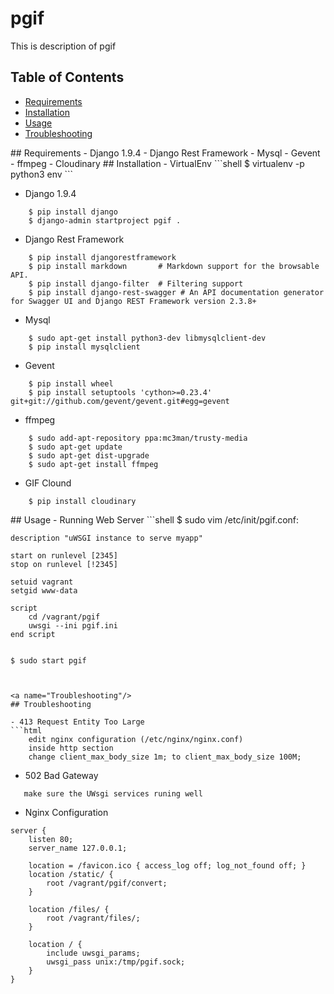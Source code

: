 # pgif

This is description of pgif


## Table of Contents  
- [Requirements](#Requirements)  
- [Installation](#Installation)  
- [Usage](#Usage)  
- [Troubleshooting](#Troubleshooting)  


<a name="Requirements"/>
## Requirements
- Django 1.9.4
- Django Rest Framework
- Mysql
- Gevent
- ffmpeg
- Cloudinary

<a name="Installation"/>
## Installation
- VirtualEnv
```shell
    $ virtualenv -p python3 env
```

- Django 1.9.4
```shell
    $ pip install django
    $ django-admin startproject pgif .
```

- Django Rest Framework
```shell
    $ pip install djangorestframework
    $ pip install markdown       # Markdown support for the browsable API.
    $ pip install django-filter  # Filtering support
    $ pip install django-rest-swagger # An API documentation generator for Swagger UI and Django REST Framework version 2.3.8+
```

- Mysql
```shell
    $ sudo apt-get install python3-dev libmysqlclient-dev
    $ pip install mysqlclient
```

- Gevent
```shell
    $ pip install wheel
    $ pip install setuptools 'cython>=0.23.4' git+git://github.com/gevent/gevent.git#egg=gevent
```

- ffmpeg
```shell
    $ sudo add-apt-repository ppa:mc3man/trusty-media
    $ sudo apt-get update
    $ sudo apt-get dist-upgrade
    $ sudo apt-get install ffmpeg
```

- GIF Clound
```shell
    $ pip install cloudinary
```


<a name="Usage"/>
## Usage
- Running Web Server
```shell
    $ sudo vim /etc/init/pgif.conf:

    description "uWSGI instance to serve myapp"
    
    start on runlevel [2345]
    stop on runlevel [!2345]
    
    setuid vagrant
    setgid www-data
    
    script
        cd /vagrant/pgif
        uwsgi --ini pgif.ini
    end script
    
    
    $ sudo start pgif
```


<a name="Troubleshooting"/>
## Troubleshooting

- 413 Request Entity Too Large
```html
    edit nginx configuration (/etc/nginx/nginx.conf)
    inside http section
    change client_max_body_size 1m; to client_max_body_size 100M;
```

- 502 Bad Gateway
```html
   make sure the UWsgi services runing well
```

- Nginx Configuration
```shell
server {
    listen 80;
    server_name 127.0.0.1;

    location = /favicon.ico { access_log off; log_not_found off; }
    location /static/ {
        root /vagrant/pgif/convert;
    }

    location /files/ {
        root /vagrant/files/;
    }

    location / {
        include uwsgi_params;
        uwsgi_pass unix:/tmp/pgif.sock;
    }
}
```
